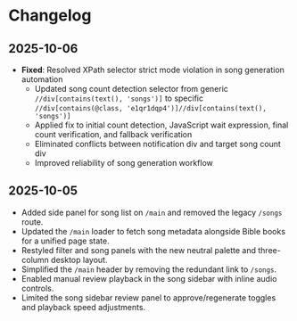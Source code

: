 # Changelog

## 2025-10-06
- **Fixed**: Resolved XPath selector strict mode violation in song generation automation
  - Updated song count detection selector from generic `//div[contains(text(), 'songs')]` to specific `//div[contains(@class, 'e1qr1dqp4')]//div[contains(text(), 'songs')]`
  - Applied fix to initial count detection, JavaScript wait expression, final count verification, and fallback verification
  - Eliminated conflicts between notification div and target song count div
  - Improved reliability of song generation workflow

## 2025-10-05
- Added side panel for song list on `/main` and removed the legacy `/songs` route.
- Updated the `/main` loader to fetch song metadata alongside Bible books for a unified page state.
- Restyled filter and song panels with the new neutral palette and three-column desktop layout.
- Simplified the `/main` header by removing the redundant link to `/songs`.
- Enabled manual review playback in the song sidebar with inline audio controls.
- Limited the song sidebar review panel to approve/regenerate toggles and playback speed adjustments.